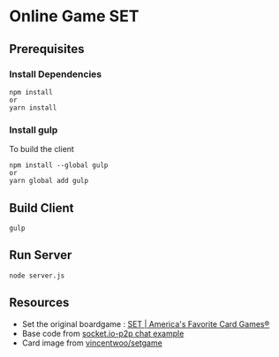 # Online Game SET

## Prerequisites

### Install Dependencies
```
npm install
or
yarn install
```

### Install gulp
To build the client
```
npm install --global gulp
or
yarn global add gulp
```

## Build Client
```
gulp
```

## Run Server
```
node server.js
```

## Resources
* Set the original boardgame : [SET | America's Favorite Card Games®](http://www.setgame.com/set) 
* Base code from [socket.io-p2p chat example](https://github.com/socketio/socket.io-p2p/tree/master/examples/chat)
* Card image from [vincentwoo/setgame](https://github.com/vincentwoo/setgame)
